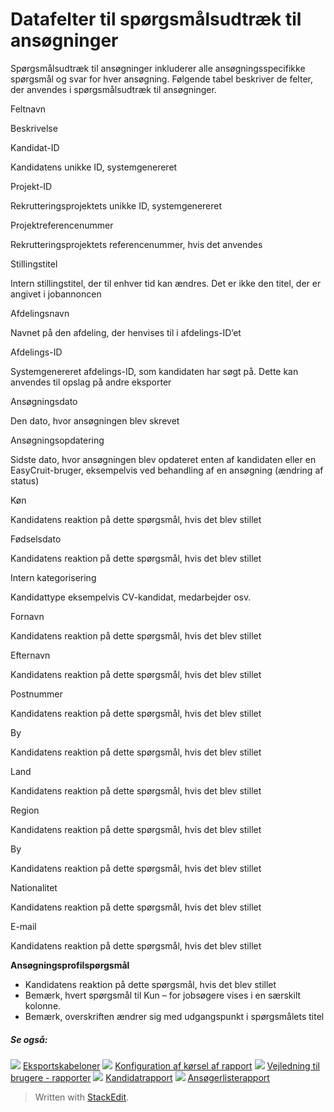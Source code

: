 # Datafelter til spørgsmålsudtræk til ansøgninger

Spørgsmålsudtræk til ansøgninger inkluderer alle ansøgningsspecifikke spørgsmål og svar for hver ansøgning. Følgende tabel beskriver de felter, der anvendes i spørgsmålsudtræk til ansøgninger.

Feltnavn

Beskrivelse

Kandidat-ID

Kandidatens unikke ID, systemgenereret

Projekt-ID

Rekrutteringsprojektets unikke ID, systemgenereret

Projektreferencenummer

Rekrutteringsprojektets referencenummer, hvis det anvendes

Stillingstitel

Intern stillingstitel, der til enhver tid kan ændres. Det er ikke den titel, der er angivet i jobannoncen

Afdelingsnavn

Navnet på den afdeling, der henvises til i afdelings-ID’et

Afdelings-ID

Systemgenereret afdelings-ID, som kandidaten har søgt på. Dette kan anvendes til opslag på andre eksporter

Ansøgningsdato

Den dato, hvor ansøgningen blev skrevet

Ansøgningsopdatering

Sidste dato, hvor ansøgningen blev opdateret enten af kandidaten eller en EasyCruit-bruger, eksempelvis ved behandling af en ansøgning (ændring af status)

Køn

Kandidatens reaktion på dette spørgsmål, hvis det blev stillet

Fødselsdato

Kandidatens reaktion på dette spørgsmål, hvis det blev stillet

Intern kategorisering

Kandidattype eksempelvis CV-kandidat, medarbejder osv.

Fornavn

Kandidatens reaktion på dette spørgsmål, hvis det blev stillet

Efternavn

Kandidatens reaktion på dette spørgsmål, hvis det blev stillet

Postnummer

Kandidatens reaktion på dette spørgsmål, hvis det blev stillet

By

Kandidatens reaktion på dette spørgsmål, hvis det blev stillet

Land

Kandidatens reaktion på dette spørgsmål, hvis det blev stillet

Region

Kandidatens reaktion på dette spørgsmål, hvis det blev stillet

By

Kandidatens reaktion på dette spørgsmål, hvis det blev stillet

Nationalitet

Kandidatens reaktion på dette spørgsmål, hvis det blev stillet

E-mail

Kandidatens reaktion på dette spørgsmål, hvis det blev stillet

**Ansøgningsprofilspørgsmål**
- Kandidatens reaktion på dette spørgsmål, hvis det blev stillet
- Bemærk, hvert spørgsmål til  Kun –  for jobsøgere  vises i en særskilt kolonne.
- Bemærk, overskriften ændrer sig med udgangspunkt i spørgsmålets titel

#####  Se også:

![](../Resources/Images/icon-document-link.png)  [Eksportskabeloner](export_templates.htm)
![](../Resources/Images/icon-document-link.png)  [Konfiguration af kørsel af rapport](configuring_and_running_a_report.htm)
![](../Resources/Images/icon-document-link.png)  [Vejledning til brugere - rapporter](guide_for_users_reports.htm)
![](../Resources/Images/icon-document-link.png)  [Kandidatrapport](candidate_report.htm)
![](../Resources/Images/icon-document-link.png)  [Ansøgerlisterapport](applicant_list_report.htm)


> Written with [StackEdit](https://stackedit.io/).
<!--stackedit_data:
eyJoaXN0b3J5IjpbLTE2NTc0ODc0MzhdfQ==
-->